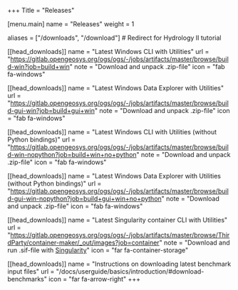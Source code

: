 +++
Title = "Releases"

[menu.main]
name = "Releases"
weight = 1

aliases = ["/downloads", "/download"] # Redirect for Hydrology II tutorial

[[head_downloads]]
name = "Latest Windows CLI with Utilities"
url = "https://gitlab.opengeosys.org/ogs/ogs/-/jobs/artifacts/master/browse/build-win?job=build+win"
note = "Download and unpack .zip-file"
icon = "fab fa-windows"

[[head_downloads]]
name = "Latest Windows Data Explorer with Utilities"
url = "https://gitlab.opengeosys.org/ogs/ogs/-/jobs/artifacts/master/browse/build-gui-win?job=build+gui+win"
note = "Download and unpack .zip-file"
icon = "fab fa-windows"

[[head_downloads]]
name = "Latest Windows CLI with Utilities (without Python bindings)"
url = "https://gitlab.opengeosys.org/ogs/ogs/-/jobs/artifacts/master/browse/build-win-nopython?job=build+win+no+python"
note = "Download and unpack .zip-file"
icon = "fab fa-windows"

[[head_downloads]]
name = "Latest Windows Data Explorer with Utilities (without Python bindings)"
url = "https://gitlab.opengeosys.org/ogs/ogs/-/jobs/artifacts/master/browse/build-gui-win-nopython?job=build+gui+win+no+python"
note = "Download and unpack .zip-file"
icon = "fab fa-windows"

[[head_downloads]]
name = "Latest Singularity container CLI with Utilities"
url = "https://gitlab.opengeosys.org/ogs/ogs/-/jobs/artifacts/master/browse/ThirdParty/container-maker/_out/images?job=container"
note = "Download and run .sif-file with [Singularity](/docs/userguide/basics/container/)"
icon = "far fa-container-storage"

[[head_downloads]]
name = "Instructions on downloading latest benchmark input files"
url = "/docs/userguide/basics/introduction/#download-benchmarks"
icon = "far fa-arrow-right"
+++
